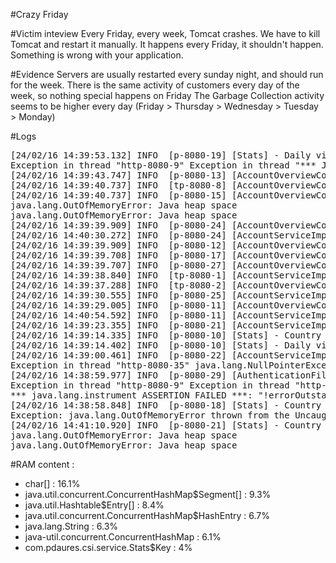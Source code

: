 #Crazy Friday

#Victim inteview
Every Friday, every week, Tomcat crashes. We have to kill Tomcat and restart it manually. It happens every Friday, it shouldn't happen. Something is wrong with your application.

#Evidence
Servers are usually restarted every sunday night, and should run for the week.
There is the same activity of customers every day of the week, so nothing special happens on Friday
The Garbage Collection activity seems to be higher every day (Friday > Thursday > Wednesday > Tuesday > Monday)

#Logs
<pre>
[24/02/16 14:39:53.132] INFO  [p-8080-19] [Stats] - Daily visitors :195331
Exception in thread "http-8080-9" Exception in thread "*** JFluid Monitor thread ***" [24/02/16 14:39:44.548] INFO  [p-8080-16] [AccountOverviewController] - Display account overview of user bobama
[24/02/16 14:39:43.747] INFO  [p-8080-13] [AccountOverviewController] - Display account overview of user bobama
[24/02/16 14:39:40.737] INFO  [tp-8080-8] [AccountOverviewController] - Display account overview of user bobama
[24/02/16 14:39:40.737] INFO  [p-8080-15] [AccountOverviewController] - Display account overview of user bobama
java.lang.OutOfMemoryError: Java heap space
java.lang.OutOfMemoryError: Java heap space
[24/02/16 14:39:39.909] INFO  [p-8080-24] [AccountOverviewController] - Display account overview of user bobama
[24/02/16 14:40:30.272] INFO  [p-8080-24] [AccountServiceImpl] - Loading account information for user bobama
[24/02/16 14:39:39.909] INFO  [p-8080-12] [AccountOverviewController] - Display account overview of user bobama
[24/02/16 14:39:39.708] INFO  [p-8080-17] [AccountOverviewController] - Display account overview of user bobama
[24/02/16 14:39:39.707] INFO  [p-8080-27] [AccountOverviewController] - Display account overview of user bobama
[24/02/16 14:39:38.840] INFO  [tp-8080-1] [AccountServiceImpl] - Loading account information for user bobama
[24/02/16 14:39:37.288] INFO  [tp-8080-2] [AccountOverviewController] - Display account overview of user bobama
[24/02/16 14:39:30.555] INFO  [p-8080-25] [AccountServiceImpl] - Loading account information for user bobama
[24/02/16 14:39:29.005] INFO  [p-8080-11] [AccountOverviewController] - Display account overview of user bobama
[24/02/16 14:40:54.592] INFO  [p-8080-11] [AccountServiceImpl] - Loading account information for user bobama
[24/02/16 14:39:23.355] INFO  [p-8080-21] [AccountServiceImpl] - Loading account information for user bobama
[24/02/16 14:39:14.335] INFO  [p-8080-10] [Stats] - Country counter : USA: 195084
[24/02/16 14:39:14.402] INFO  [p-8080-10] [Stats] - Daily visitors :195330
[24/02/16 14:39:00.461] INFO  [p-8080-22] [AccountServiceImpl] - Loading account information for user bobama
Exception in thread "http-8080-35" java.lang.NullPointerException
[24/02/16 14:38:59.977] INFO  [p-8080-29] [AuthenticationFilter] - Security Token : token_obama
Exception in thread "http-8080-9" Exception in thread "http-8080-35" Exception in thread "ContainerBackgroundProcessor[StandardEngine[localEngine]]" Exception in thread "http-8080-32" 
*** java.lang.instrument ASSERTION FAILED ***: "!errorOutstanding" with message can't create byte arrau at ../../../src/share/instrument/JPLISAgent.c line: 813
[24/02/16 14:38:58.848] INFO  [p-8080-18] [Stats] - Country counter : USA: 195083
Exception: java.lang.OutOfMemoryError thrown from the UncaughtExceptionHandler in thread "http-8080-35"
[24/02/16 14:41:10.920] INFO  [p-8080-21] [Stats] - Country counter : USA: 195089
java.lang.OutOfMemoryError: Java heap space
java.lang.OutOfMemoryError: Java heap space
</pre>

#RAM content :
- char[] : 16.1%
- java.util.concurrent.ConcurrentHashMap$Segment[] : 9.3%
- java.util.Hashtable$Entry[] : 8.4%
- java.util.concurrent.ConcurrentHashMap$HashEntry : 6.7%
- java.lang.String : 6.3%
- java-util.concurrent.ConcurrentHashMap : 6.1%
- com.pdaures.csi.service.Stats$Key : 4%

